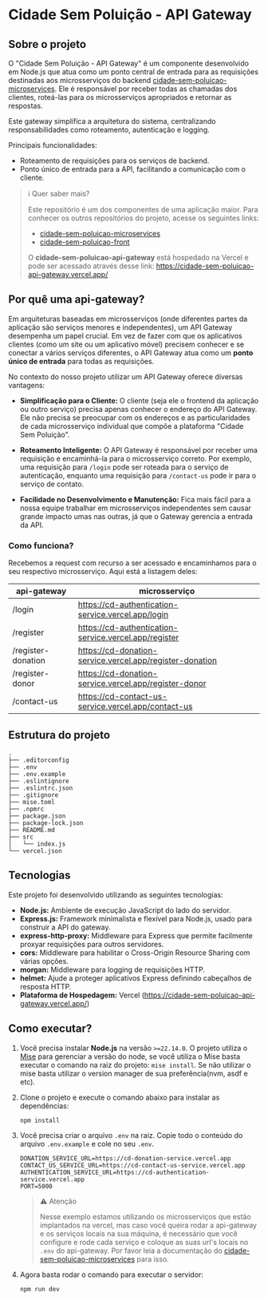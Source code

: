 # Cidade Sem Poluição - API Gateway

## Sobre o projeto

O "Cidade Sem Poluição - API Gateway" é um componente desenvolvido em Node.js que atua como um ponto central de entrada para as requisições destinadas aos microsserviços do backend [cidade-sem-poluicao-microservices](https://github.com/kassiosilva/cidade-sem-poluicao-microservices). Ele é responsável por receber todas as chamadas dos clientes, roteá-las para os microsserviços apropriados e retornar as respostas.

Este gateway simplifica a arquitetura do sistema, centralizando responsabilidades como roteamento, autenticação e logging.

Principais funcionalidades:
* Roteamento de requisições para os serviços de backend.
* Ponto único de entrada para a API, facilitando a comunicação com o cliente.

>  ℹ️ Quer saber mais?
>
> Este repositório é um dos componentes de uma aplicação maior. Para conhecer os outros repositórios do projeto, acesse os seguintes links:
> - [cidade-sem-poluicao-microservices](https://github.com/kassiosilva/cidade-sem-poluicao-microservices)
> - [cidade-sem-poluicao-front](https://github.com/kassiosilva/cidade-sem-poluicao-front)
>
> O **cidade-sem-poluicao-api-gateway** está hospedado na Vercel e pode ser acessado através desse link: https://cidade-sem-poluicao-api-gateway.vercel.app/

## Por quê uma api-gateway?

Em arquiteturas baseadas em microsserviços (onde diferentes partes da aplicação são serviços menores e independentes), um API Gateway desempenha um papel crucial. Em vez de fazer com que os aplicativos clientes (como um site ou um aplicativo móvel) precisem conhecer e se conectar a vários serviços diferentes, o API Gateway atua como um **ponto único de entrada** para todas as requisições.

No contexto do nosso projeto utilizar um API Gateway oferece diversas vantagens:

* **Simplificação para o Cliente:** O cliente (seja ele o frontend da aplicação ou outro serviço) precisa apenas conhecer o endereço do API Gateway. Ele não precisa se preocupar com os endereços e as particularidades de cada microsserviço individual que compõe a plataforma "Cidade Sem Poluição".

* **Roteamento Inteligente:** O API Gateway é responsável por receber uma requisição e encaminhá-la para o microsserviço correto. Por exemplo, uma requisição para `/login` pode ser roteada para o serviço de autenticação, enquanto uma requisição para `/contact-us` pode ir para o serviço de contato.

* **Facilidade no Desenvolvimento e Manutenção:** Fica mais fácil para a nossa equipe trabalhar em microsserviços independentes sem causar grande impacto umas nas outras, já que o Gateway gerencia a entrada da API.

### Como funciona?
Recebemos a request com recurso a ser acessado e encaminhamos para o seu respectivo microsserviço. Aqui está a listagem deles:

| api-gateway | microsserviço |
| ------------------ | -------------------------------------------------------- |
| /login             | https://cd-authentication-service.vercel.app/login       |
| /register          | https://cd-authentication-service.vercel.app/register    |
| /register-donation | https://cd-donation-service.vercel.app/register-donation |
| /register-donor    | https://cd-donation-service.vercel.app/register-donor    |
| /contact-us        | https://cd-contact-us-service.vercel.app/contact-us      |

## Estrutura do projeto
```
.
├── .editorconfig
├── .env
├── .env.example
├── .eslintignore
├── .eslintrc.json
├── .gitignore
├── mise.toml
├── .npmrc
├── package.json
├── package-lock.json
├── README.md
├── src
│   └── index.js
└── vercel.json
```

## Tecnologias

Este projeto foi desenvolvido utilizando as seguintes tecnologias:

* **Node.js:** Ambiente de execução JavaScript do lado do servidor.
* **Express.js:** Framework minimalista e flexível para Node.js, usado para construir a API do gateway.
* **express-http-proxy:** Middleware para Express que permite facilmente proxyar requisições para outros servidores.
* **cors:** Middleware para habilitar o Cross-Origin Resource Sharing com várias opções.
* **morgan:** Middleware para logging de requisições HTTP.
* **helmet:** Ajude a proteger aplicativos Express definindo cabeçalhos de resposta HTTP.
* **Plataforma de Hospedagem:** Vercel (https://cidade-sem-poluicao-api-gateway.vercel.app/)

## Como executar?
1. Você precisa instalar **Node.js** na versão `>=22.14.0`. O projeto utiliza o [Mise](https://mise.jdx.dev/) para gerenciar a versão do node, se você utiliza o Mise basta executar o comando na raiz do projeto: `mise install`. Se não utilizar o mise basta utilizar o version manager de sua preferência(nvm, asdf e etc).

2. Clone o projeto e execute o comando abaixo para instalar as dependências:
    ```bash
    npm install
    ```
3. Você precisa criar o arquivo `.env` na raiz. Copie todo o conteúdo do arquivo `.env.example` e cole no seu `.env`.
    ```
    DONATION_SERVICE_URL=https://cd-donation-service.vercel.app
    CONTACT_US_SERVICE_URL=https://cd-contact-us-service.vercel.app
    AUTHENTICATION_SERVICE_URL=https://cd-authentication-service.vercel.app
    PORT=5000
    ```

    >  ⚠️ Atenção
    >
    > Nesse exemplo estamos utilizando os microsserviços que estão implantados na vercel, mas caso você queira rodar a api-gateway e os serviços locais na sua máquina, é necessário que você configure e rode cada serviço e coloque as suas url's locais no `.env` do api-gateway. Por favor leia a documentação do [cidade-sem-poluicao-microservices](https://github.com/kassiosilva/cidade-sem-poluicao-microservices) para isso.

4. Agora basta rodar o comando para executar o servidor:
    ```bash
    npm run dev
    ```
